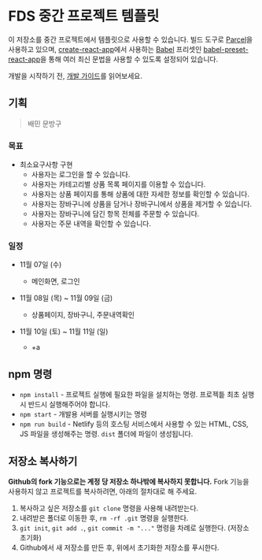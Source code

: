 # FDS 중간 프로젝트 템플릿

이 저장소를 중간 프로젝트에서 템플릿으로 사용할 수 있습니다. 빌드 도구로 [Parcel](https://parceljs.org/)을 사용하고 있으며, [create-react-app](https://github.com/facebook/create-react-app)에서 사용하는 [Babel](http://babeljs.io/) 프리셋인 [babel-preset-react-app](https://github.com/facebook/create-react-app/tree/master/packages/babel-preset-react-app)을 통해 여러 최신 문법을 사용할 수 있도록 설정되어 있습니다.

개발을 시작하기 전, [개발 가이드](./guide.md)를 읽어보세요.

## 기획
 > 배민 문방구

### 목표
  - 최소요구사항 구현
    * 사용자는 로그인을 할 수 있습니다.
    * 사용자는 카테고리별 상품 목록 페이지를 이용할 수 있습니다.
    * 사용자는 상품 페이지를 통해 상품에 대한 자세한 정보를 확인할 수 있습니다.
    * 사용자는 장바구니에 상품을 담거나 장바구니에서 상품을 제거할 수 있습니다.
    * 사용자는 장바구니에 담긴 항목 전체를 주문할 수 있습니다.
    * 사용자는 주문 내역을 확인할 수 있습니다.

### 일정
  - 11월 07일 (수)
    * 메인화면, 로그인

  - 11월 08일 (목) ~ 11월 09일 (금)
    * 상품페이지, 장바구니, 주문내역확인

  - 11월 10일 (토) ~ 11월 11일 (일)
    * +a

## npm 명령

- `npm install` - 프로젝트 실행에 필요한 파일을 설치하는 명령. 프로젝틑 최초 실행 시 반드시 실행해주어야 합니다.
- `npm start` - 개발용 서버를 실행시키는 명령
- `npm run build` - Netlify 등의 호스팅 서비스에서 사용할 수 있는 HTML, CSS, JS 파일을 생성해주는 명령. `dist` 폴더에 파일이 생성됩니다.

## 저장소 복사하기

**Github의 fork 기능으로는 계정 당 저장소 하나밖에 복사하지 못합니다.** Fork 기능을 사용하지 않고 프로젝트를 복사하려면, 아래의 절차대로 해 주세요.

1. 복사하고 싶은 저장소를 `git clone` 명령을 사용해 내려받는다.
1. 내려받은 폴더로 이동한 후, `rm -rf .git` 명령을 실행한다.
1. `git init`, `git add .`, `git commit -m "..."` 명령을 차례로 실행한다. (저장소 초기화)
1. Github에서 새 저장소를 만든 후, 위에서 초기화한 저장소를 푸시한다.
